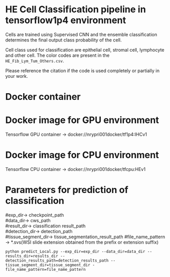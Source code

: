 # HE Cell Classification pipeline in tensorflow1p4 environment

Cells are trained using Supervised CNN and the ensemble classification determines the final output class probability of the cell.

Cell class used for classification are epithelial cell, stromal cell, lymphocyte and other cell. The color codes are present in the `HE_Fib_Lym_Tum_Others.csv`.

Please reference the citation if the code is used completely or partially in your work.

# Docker container

# Docker image for GPU environment
Tensorflow GPU container -> docker://nrypri001docker/tf1p4:IHCv1                          

# Docker image for CPU environment
Tensorflow CPU container -> docker://nrypri001docker/tfcpu:HEv1

# Parameters for prediction of classification

#exp_dir-> checkpoint_path                        
#data_dir-> cws_path                               
#result_dir-> classification result_path                                    
#detection_dir-> detection_path                                     
#tissue_segment_dir-> tissue_segmentation_result_path
#file_name_pattern -> *.svs(WSI slide extension obtained from the prefix or extension suffix)

```python predict_Local.py --exp_dir=exp_dir --data_dir=data_dir --results_dir=results_dir --detection_results_path=detection_results_path --tissue_segment_dir=tissue_segment_dir -file_name_pattern=file_name_pattern ```
